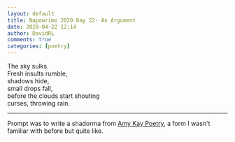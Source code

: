```yaml
---  
layout: default  
title: Napowrimo 2020 Day 22- An Argument  
date: 2020-04-22 12:14  
author: DavidRL  
comments: true  
categories: [poetry]  
---  
```

The sky sulks.  
Fresh insults rumble,  
shadows hide,  
small drops fall,  
before the clouds start shouting  
curses, throwing rain.  

***  

Prompt was to write a shadorma from <a href="https://www.instagram.com/amykaypoetry/">Amy Kay Poetry</a>, a form I wasn't familiar with before but quite like.  
